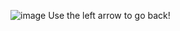![image](https://user-images.githubusercontent.com/73672852/121832924-3703f180-cc99-11eb-951e-f9b85ef93e8f.png)
Use the left arrow to go back!
